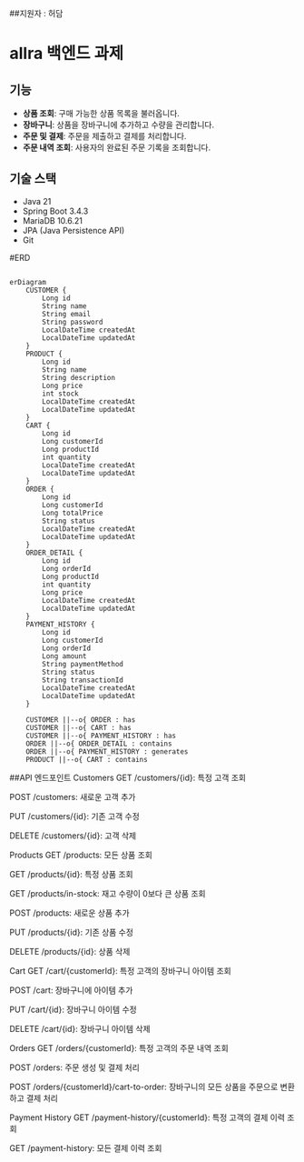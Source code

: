 ##지원자 : 허담

# allra 백엔드 과제

## 기능
- **상품 조회**: 구매 가능한 상품 목록을 불러옵니다.
- **장바구니**: 상품을 장바구니에 추가하고 수량을 관리합니다.
- **주문 및 결제**: 주문을 제출하고 결제를 처리합니다.
- **주문 내역 조회**: 사용자의 완료된 주문 기록을 조회합니다.

## 기술 스택
- Java 21
- Spring Boot 3.4.3
- MariaDB 10.6.21
- JPA (Java Persistence API)
- Git

#ERD
```mermaid

erDiagram
    CUSTOMER {
        Long id
        String name
        String email
        String password
        LocalDateTime createdAt
        LocalDateTime updatedAt
    }
    PRODUCT {
        Long id
        String name
        String description
        Long price
        int stock
        LocalDateTime createdAt
        LocalDateTime updatedAt
    }
    CART {
        Long id
        Long customerId
        Long productId
        int quantity
        LocalDateTime createdAt
        LocalDateTime updatedAt
    }
    ORDER {
        Long id
        Long customerId
        Long totalPrice
        String status
        LocalDateTime createdAt
        LocalDateTime updatedAt
    }
    ORDER_DETAIL {
        Long id
        Long orderId
        Long productId
        int quantity
        Long price
        LocalDateTime createdAt
        LocalDateTime updatedAt
    }
    PAYMENT_HISTORY {
        Long id
        Long customerId
        Long orderId
        Long amount
        String paymentMethod
        String status
        String transactionId
        LocalDateTime createdAt
        LocalDateTime updatedAt
    }

    CUSTOMER ||--o{ ORDER : has
    CUSTOMER ||--o{ CART : has
    CUSTOMER ||--o{ PAYMENT_HISTORY : has
    ORDER ||--o{ ORDER_DETAIL : contains
    ORDER ||--o{ PAYMENT_HISTORY : generates
    PRODUCT ||--o{ CART : contains

```

##API 엔드포인트
Customers
GET /customers/{id}: 특정 고객 조회

POST /customers: 새로운 고객 추가

PUT /customers/{id}: 기존 고객 수정

DELETE /customers/{id}: 고객 삭제

Products
GET /products: 모든 상품 조회

GET /products/{id}: 특정 상품 조회

GET /products/in-stock: 재고 수량이 0보다 큰 상품 조회

POST /products: 새로운 상품 추가

PUT /products/{id}: 기존 상품 수정

DELETE /products/{id}: 상품 삭제

Cart
GET /cart/{customerId}: 특정 고객의 장바구니 아이템 조회

POST /cart: 장바구니에 아이템 추가

PUT /cart/{id}: 장바구니 아이템 수정

DELETE /cart/{id}: 장바구니 아이템 삭제

Orders
GET /orders/{customerId}: 특정 고객의 주문 내역 조회

POST /orders: 주문 생성 및 결제 처리

POST /orders/{customerId}/cart-to-order: 장바구니의 모든 상품을 주문으로 변환하고 결제 처리

Payment History
GET /payment-history/{customerId}: 특정 고객의 결제 이력 조회

GET /payment-history: 모든 결제 이력 조회

